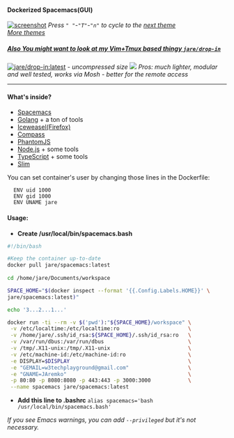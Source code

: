 #### Dockerized Spacemacs(GUI)  

[![screenshot](http://i.imgur.com/PjGF8iY.png)](http://i.imgur.com/PjGF8iY.png)
*Press `" "`-`"T"`-`"n"` to cycle to the [next theme](https://github.com/JAremko/spacemacs/blob/master/.spacemacs#L113)*  
*[More themes](http://themegallery.robdor.com/)*

##### [Also You might want to look at my Vim+Tmux based thingy `jare/drop-in`](https://hub.docker.com/r/jare/drop-in)  
[![jare/drop-in:latest](https://badge.imagelayers.io/jare/drop-in:latest.svg)](https://imagelayers.io/?images=jare/drop-in:latest 'jare/drop-in:latest')  *- uncompressed size*
[![](http://i.imgur.com/RVTlBBO.png)](http://i.imgur.com/RVTlBBO.png)
*Pros: much lighter, modular and well tested, works via Mosh - better for the remote access*

---------------------------------------------------------------------------------
#### What's inside?

  - [Spacemacs](https://github.com/syl20bnr/spacemacs)  
  - [Golang](https://golang.org/) + a ton of tools 
  - [Iceweasel(Firefox)](https://www.mozilla.org/en-US/firefox/new/)   
  - [Compass](http://compass-style.org/)  
  - [PhantomJS](http://phantomjs.org/)  
  - [Node.js](https://nodejs.org/) + some tools  
  - [TypeScript](http://www.typescriptlang.org/) + some tools 
  - [Slim](http://slim-lang.com/) 

You can set container's user by changing those lines in the Dockerfile:
```
  ENV uid 1000
  ENV gid 1000
  ENV UNAME jare
```
#### Usage: 

 - **Create /usr/local/bin/spacemacs.bash**

```bash
#!/bin/bash

#Keep the container up-to-date
docker pull jare/spacemacs:latest
  
cd /home/jare/Documents/workspace

SPACE_HOME="$(docker inspect --format '{{.Config.Labels.HOME}}' \
jare/spacemacs:latest)"

echo '3...2...1...'

docker run -ti --rm -v $('pwd'):"${SPACE_HOME}/workspace" \
 -v /etc/localtime:/etc/localtime:ro                      \
 -v /home/jare/.ssh/id_rsa:${SPACE_HOME}/.ssh/id_rsa:ro   \
 -v /var/run/dbus:/var/run/dbus                           \
 -v /tmp/.X11-unix:/tmp/.X11-unix                         \
 -v /etc/machine-id:/etc/machine-id:ro                    \
 -e DISPLAY=$DISPLAY                                      \
 -e "GEMAIL=w3techplayground@gmail.com"                   \
 -e "GNAME=JAremko"                                       \
 -p 80:80 -p 8080:8080 -p 443:443 -p 3000:3000            \
 --name spacemacs jare/spacemacs:latest
```

 - **Add this line to .bashrc** `alias spacemacs='bash /usr/local/bin/spacemacs.bash'`
 
*If you see Emacs warnings, you can add `--privileged` but it's not necessary.*

